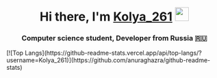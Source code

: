 <!---
Kolia261/Kolia261 is a ✨ special ✨ repository because its `README.md` (this file) appears on your GitHub profile.
You can click the Preview link to take a look at your changes.
---><h1 align="center">Hi there, I'm <a href="https://t.me/kolya_261/" target="_blank">Kolya_261</a> 
<img src="https://github.com/blackcater/blackcater/raw/main/images/Hi.gif" height="32"/>
<h3 align="center">Computer science student, Developer from Russia 🇷🇺</h3>
[![Top Langs](https://github-readme-stats.vercel.app/api/top-langs/?username=Kolya_261)](https://github.com/anuraghazra/github-readme-stats)
</h1>


